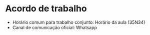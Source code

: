 # Acordo de trabalho

- Horário comum para trabalho conjunto: Horário da aula (35N34)
- Canal de comunicação oficial: Whatsapp
